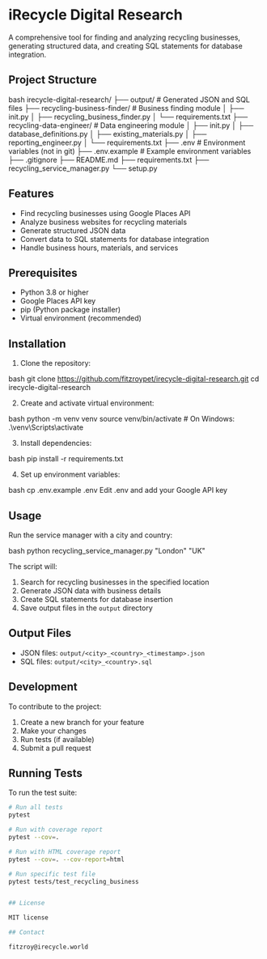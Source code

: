 # iRecycle Digital Research

A comprehensive tool for finding and analyzing recycling businesses, generating structured data, and creating SQL statements for database integration.

## Project Structure 

bash
irecycle-digital-research/
├── output/ # Generated JSON and SQL files
├── recycling-business-finder/ # Business finding module
│ ├── init.py
│ ├── recycling_business_finder.py
│ └── requirements.txt
├── recycling-data-engineer/ # Data engineering module
│ ├── init.py
│ ├── database_definitions.py
│ ├── existing_materials.py
│ ├── reporting_engineer.py
│ └── requirements.txt
├── .env # Environment variables (not in git)
├── .env.example # Example environment variables
├── .gitignore
├── README.md
├── requirements.txt
├── recycling_service_manager.py
└── setup.py


## Features

- Find recycling businesses using Google Places API
- Analyze business websites for recycling materials
- Generate structured JSON data
- Convert data to SQL statements for database integration
- Handle business hours, materials, and services

## Prerequisites

- Python 3.8 or higher
- Google Places API key
- pip (Python package installer)
- Virtual environment (recommended)

## Installation

1. Clone the repository:

bash
git clone https://github.com/fitzroypet/irecycle-digital-research.git
cd irecycle-digital-research

2. Create and activate virtual environment:

bash
python -m venv venv
source venv/bin/activate # On Windows: .\venv\Scripts\activate

3. Install dependencies:

bash
pip install -r requirements.txt

4. Set up environment variables:

bash
cp .env.example .env
Edit .env and add your Google API key

## Usage

Run the service manager with a city and country:

bash
python recycling_service_manager.py "London" "UK"


The script will:
1. Search for recycling businesses in the specified location
2. Generate JSON data with business details
3. Create SQL statements for database insertion
4. Save output files in the `output` directory

## Output Files

- JSON files: `output/<city>_<country>_<timestamp>.json`
- SQL files: `output/<city>_<country>.sql`

## Development

To contribute to the project:

1. Create a new branch for your feature
2. Make your changes
3. Run tests (if available)
4. Submit a pull request


## Running Tests

To run the test suite:

```bash
# Run all tests
pytest

# Run with coverage report
pytest --cov=.

# Run with HTML coverage report
pytest --cov=. --cov-report=html

# Run specific test file
pytest tests/test_recycling_business


## License

MIT license

## Contact

fitzroy@irecycle.world